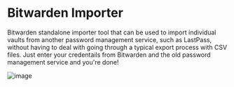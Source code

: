 # Bitwarden Importer

Bitwarden standalone importer tool that can be used to import individual vaults from another password management service, such as LastPass, without having to deal with going through a typical export process with CSV files. Just enter your credentails from Bitwarden and the old password management service and you're done!


![image](https://user-images.githubusercontent.com/1190944/220473849-3bb51806-144e-4996-808c-c2c036980afd.png)
